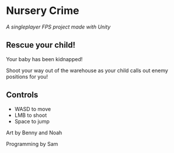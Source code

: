 # Nursery Crime
*A singleplayer FPS project made with Unity*

## Rescue your child!

Your baby has been kidnapped!

Shoot your way out of the warehouse as your child calls out enemy positions for you!

## Controls
* WASD to move
* LMB to shoot
* Space to jump

Art by Benny and Noah

Programming by Sam

